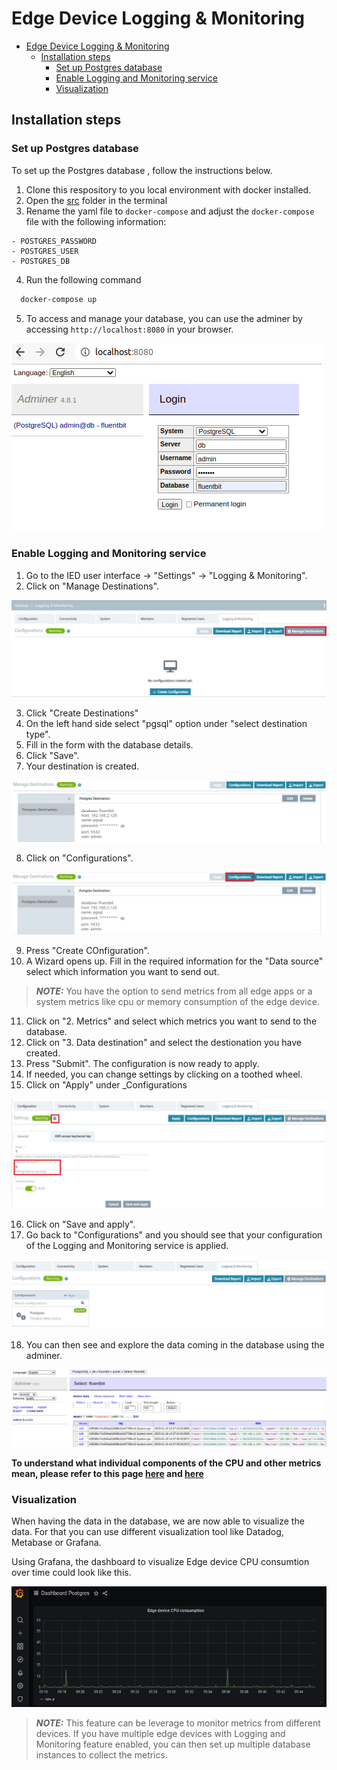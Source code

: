 # Edge Device Logging & Monitoring

- [Edge Device Logging & Monitoring](#edge-device-logging--monitoring)
  - [Installation steps](#installation-steps)
    - [Set up Postgres database](#set-up-postgres-database)
    - [Enable Logging and Monitoring service](#enable-logging-and-monitoring-service)
    - [Visualization](#visualization)

## Installation steps

### Set up Postgres database

To set up the Postgres database , follow the instructions below. 

1. Clone this respository to you local environment with docker installed. 
2. Open the [src](../src) folder in the terminal
3. Rename the yaml file to `docker-compose` and adjust the `docker-compose` file with the following information: 
  ```
  - POSTGRES_PASSWORD
  - POSTGRES_USER
  - POSTGRES_DB
  ```
4. Run the following command

```bash
  docker-compose up
```
5. To access and manage your database, you can use the adminer by accessing `http://localhost:8080` in your browser.

![DataSource](./graphics/adminer.png)


### Enable Logging and Monitoring service

1. Go to the IED user interface -> "Settings" -> "Logging & Monitoring".
2. Click on "Manage Destinations".

![ImportDashboard](./graphics/manage-destinations.JPG)

3. Click "Create Destinations"
4. On the left hand side select "pgsql" option under "select destination type".
5. Fill in the form with the database details. 
6. Click "Save".
7. Your destination is created.
   
![ImportDashboard](./graphics/destination.JPG)
   
8. Click on "Configurations".

![ImportDashboard](./graphics/configurations.JPG)

9. Press "Create COnfiguration".
10. A Wizard opens up. Fill in the required information for the "Data source" select which information you want to send out. 
    
> **_NOTE:_**  You have the option to send metrics from all edge apps or a system metrics like cpu or memory consumption of the edge device. 

11. Click on "2. Metrics" and select which metrics you want to send to the database. 
12. Click on "3. Data destination" and select the destionation you have created.
13. Press "Submit". The configuration is now ready to apply.
14. If needed, you can change settings by clicking on a toothed wheel. 
15. Click on "Apply" under _Configurations

![ImportDashboard](./graphics/settings.JPG)

16. Click on "Save and apply". 
17. Go back to "Configurations" and you should see that your configuration of the Logging and Monitoring service is applied.
    
![ImportDashboard](./graphics/applied.JPG)

18. You can then see and explore the data coming in the database using the adminer. 

![ImportDashboard](./graphics/data.png)

**To understand what individual components of the CPU and other metrics mean, please refer to this page [here](https://www.opsdash.com/blog/cpu-usage-linux.html) and [here](https://docs.fluentbit.io/manual/pipeline/inputs/cpu-metrics)**

### Visualization

When having the data in the database, we are now able to visualize the data. For that you can use different visualization tool like Datadog, Metabase or Grafana. 

Using Grafana, the dashboard to visualize Edge device CPU consumtion over time could look like this.

![ImportDashboard](./graphics/grafana-visualization.png)

> **_NOTE:_**  This feature can be leverage to monitor metrics from different devices. If you have multiple edge devices with Logging and Monitoring feature enabled, you can then set up multiple database instances to collect the metrics.